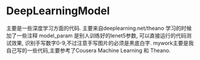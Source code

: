 DeepLearningModel
=================

主要是一些深度学习方面的代码. 主要来自deeplearning.net/theano
学习的时候加了一些注释
model_param 是别人训练好的lenet5参数, 可以直接运行的代码测试效果, 识别手写数字0-9,不过注意手写图片的必须是黑底白字.
mywork主要是我自己写的一些代码,主要参考了Cousera Machine Learning 和 Theano.

